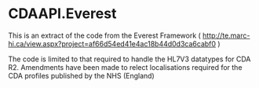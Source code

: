 CDAAPI.Everest
==============
This is an extract of the code from the Everest Framework ( http://te.marc-hi.ca/view.aspx?project=af66d54ed41e4ac18b44d0d3ca6cabf0 )

The code is limited to that required to handle the HL7V3 datatypes for CDA R2.
Amendments have been made to relect localisations required for the CDA profiles published by the NHS (England)